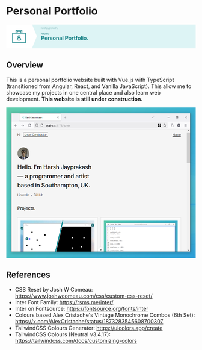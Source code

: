 # Personal Portfolio

![Banner (Decorative)](./doc/ppw-banner.png)

## Overview

This is a personal portfolio website built with Vue.js with TypeScript (transitioned from
Angular, React, and Vanilla JavaScript). This allow me to showcase my projects in one
central place and also learn web development. **This website is still under**
**construction.**

![Screenshot](./doc/ppw-screenshot.png)

## References

* CSS Reset by Josh W Comeau: <https://www.joshwcomeau.com/css/custom-css-reset/>
* Inter Font Family: <https://rsms.me/inter/>
* Inter on Fontsource: <https://fontsource.org/fonts/inter>
* Colours based Alex Cristache's Vintage Monochrome Combos (6th Set):
<https://x.com/AlexCristache/status/1873283545608700307>
* TailwindCSS Colours Generator: <https://uicolors.app/create>
* TailwindCSS Colours (Neutral v3.4.17): <https://tailwindcss.com/docs/customizing-colors>
